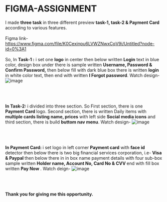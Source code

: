 # FIGMA-ASSIGNMENT
I made <b>three task</b> in three different preview <b>task-1, task-2 & Payment Card </b> according to various features.<br></br>Figma link-https://www.figma.com/file/K0Cexinpu6LVWZNwxCqV9i/Untitled?node-id=0%3A1<br></br> So, In <b>Task-1 :</b> i set one <b>logo</b> in center then below written<b> Login</b> text in blue color, design box under there is sample written <b> Username, Password & Confirm Password,</b> then below fill with dark blue box there is written <b>login</b> in white color text, then end with written <b>I Forgot password</b>. Watch design- ![image](https://user-images.githubusercontent.com/91480902/158612914-9a475a1d-1f47-44a4-998c-7ace18ebda58.png)

<br></br><b><br>In Task-2: </b> i divided into three section. So First section, there is one <b> Payment Card </b> logo. Second section, there is written Daily items with <b>multiple cards listing name, prices</b> with left side <b>Social media icons</b> and third section, there is build <b>buttom nav menu</b>. Watch design- ![image](https://user-images.githubusercontent.com/91480902/158615857-bbc7e3bd-b376-4b55-a44e-9a778157b356.png) 
 
<br></br><b><br>In Payment Card: </b> i set logo in left corner <b>Payment card</b> with <b>face id</b> detector then below there is two big financial services corporation, i.e- <b> Visa & Paypal </b> then below there in in box name payment details with four sub-box sample written <b>Holder name, Account No, Card No & CVV </b> end with fill box written <b> Pay Now </b>. Watch deign- ![image](https://user-images.githubusercontent.com/91480902/158618290-5ee95e27-3a7a-4cd4-865c-0c9511299012.png)

<br></br><b><br>Thank you for giving me this opportunity. </b>
